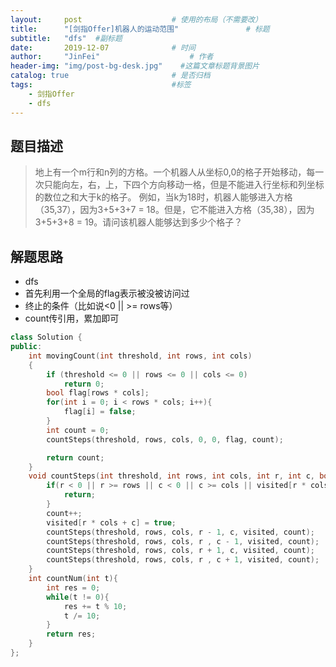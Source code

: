 ```yaml
---
layout:     post                    # 使用的布局（不需要改） 
title:      "[剑指Offer]机器人的运动范围"               # 标题  
subtitle:   "dfs"  #副标题 
date:       2019-12-07              # 时间 
author:     "JinFei"                    # 作者 
header-img: "img/post-bg-desk.jpg"    #这篇文章标题背景图片 
catalog: true                       # 是否归档 
tags:                               #标签     
    - 剑指Offer 
    - dfs
---
```


## 题目描述

> 地上有一个m行和n列的方格。一个机器人从坐标0,0的格子开始移动，每一次只能向左，右，上，下四个方向移动一格，但是不能进入行坐标和列坐标的数位之和大于k的格子。 例如，当k为18时，机器人能够进入方格（35,37），因为3+5+3+7 = 18。但是，它不能进入方格（35,38），因为3+5+3+8 = 19。请问该机器人能够达到多少个格子？

## 解题思路
- dfs
- 首先利用一个全局的flag表示被没被访问过
- 终止的条件（比如说<0 || >= rows等）
- count传引用，累加即可


```C++
class Solution {
public:
    int movingCount(int threshold, int rows, int cols)
    {
        if (threshold <= 0 || rows <= 0 || cols <= 0)
            return 0;
        bool flag[rows * cols];
        for(int i = 0; i < rows * cols; i++){
            flag[i] = false;
        }
        int count = 0;
        countSteps(threshold, rows, cols, 0, 0, flag, count);

        return count;
    }
    void countSteps(int threshold, int rows, int cols, int r, int c, bool* visited, int& count){
        if(r < 0 || r >= rows || c < 0 || c >= cols || visited[r * cols + c] == true|| countNum(r) + countNum(c) > threshold){
            return;
        }
        count++;
        visited[r * cols + c] = true;
        countSteps(threshold, rows, cols, r - 1, c, visited, count);
        countSteps(threshold, rows, cols, r , c - 1, visited, count);
        countSteps(threshold, rows, cols, r + 1, c, visited, count);
        countSteps(threshold, rows, cols, r , c + 1, visited, count);
    }
    int countNum(int t){
        int res = 0;
        while(t != 0){
            res += t % 10;
            t /= 10;
        }
        return res;
    }
};
```

  